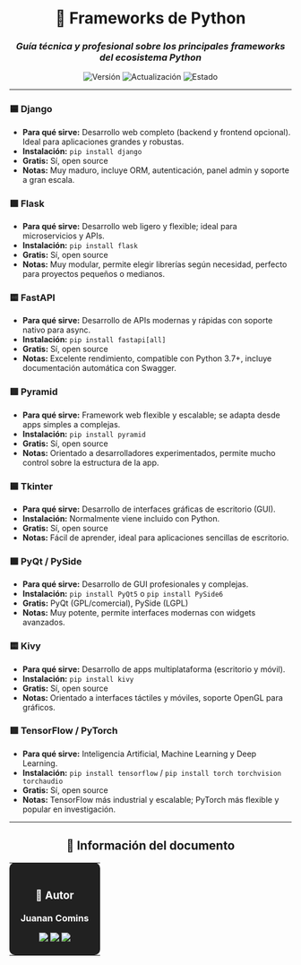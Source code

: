 <div align="center">

# 🐍 **Frameworks de Python**

### *Guía técnica y profesional sobre los principales frameworks del ecosistema Python*

![Versión](https://img.shields.io/badge/Versión-2.0-1565C0?style=for-the-badge)
![Actualización](https://img.shields.io/badge/Actualizado-2025--10--20-43A047?style=for-the-badge)
![Estado](https://img.shields.io/badge/Estado-Estable-00C853?style=for-the-badge)

</div>

---
<div aling="center>
<table>
<tr>
<td bgcolor="#E3F2FD">

### 🟦 Django
- **Para qué sirve:** Desarrollo web completo (backend y frontend opcional). Ideal para aplicaciones grandes y robustas.  
- **Instalación:** `pip install django`  
- **Gratis:** Sí, open source  
- **Notas:** Muy maduro, incluye ORM, autenticación, panel admin y soporte a gran escala.

</td>
</tr>
<tr>
<td bgcolor="#E8F5E9">

### 🟩 Flask
- **Para qué sirve:** Desarrollo web ligero y flexible; ideal para microservicios y APIs.  
- **Instalación:** `pip install flask`  
- **Gratis:** Sí, open source  
- **Notas:** Muy modular, permite elegir librerías según necesidad, perfecto para proyectos pequeños o medianos.

</td>
</tr>
<tr>
<td bgcolor="#FFF9C4">

### 🟨 FastAPI
- **Para qué sirve:** Desarrollo de APIs modernas y rápidas con soporte nativo para async.  
- **Instalación:** `pip install fastapi[all]`  
- **Gratis:** Sí, open source  
- **Notas:** Excelente rendimiento, compatible con Python 3.7+, incluye documentación automática con Swagger.

</td>
</tr>
<tr>
<td bgcolor="#FFEBEE">

### 🟥 Pyramid
- **Para qué sirve:** Framework web flexible y escalable; se adapta desde apps simples a complejas.  
- **Instalación:** `pip install pyramid`  
- **Gratis:** Sí, open source  
- **Notas:** Orientado a desarrolladores experimentados, permite mucho control sobre la estructura de la app.

</td>
</tr>
<tr>
<td bgcolor="#E3F2FD">

### 🟦 Tkinter
- **Para qué sirve:** Desarrollo de interfaces gráficas de escritorio (GUI).  
- **Instalación:** Normalmente viene incluido con Python.  
- **Gratis:** Sí, open source  
- **Notas:** Fácil de aprender, ideal para aplicaciones sencillas de escritorio.

</td>
</tr>
<tr>
<td bgcolor="#E8F5E9">

### 🟩 PyQt / PySide
- **Para qué sirve:** Desarrollo de GUI profesionales y complejas.  
- **Instalación:** `pip install PyQt5` o `pip install PySide6`  
- **Gratis:** PyQt (GPL/comercial), PySide (LGPL)  
- **Notas:** Muy potente, permite interfaces modernas con widgets avanzados.

</td>
</tr>
<tr>
<td bgcolor="#FFF9C4">

### 🟨 Kivy
- **Para qué sirve:** Desarrollo de apps multiplataforma (escritorio y móvil).  
- **Instalación:** `pip install kivy`  
- **Gratis:** Sí, open source  
- **Notas:** Orientado a interfaces táctiles y móviles, soporte OpenGL para gráficos.

</td>
</tr>
<tr>
<td bgcolor="#FFEBEE">

### 🟥 TensorFlow / PyTorch
- **Para qué sirve:** Inteligencia Artificial, Machine Learning y Deep Learning.  
- **Instalación:** `pip install tensorflow` / `pip install torch torchvision torchaudio`  
- **Gratis:** Sí, open source  
- **Notas:** TensorFlow más industrial y escalable; PyTorch más flexible y popular en investigación.

</td>
</tr>
</table>

</div>

---

<div align="center">

## 📄 **Información del documento**

<table>
<tr>
<td align="center" bgcolor="#212121" style="color:white; padding:20px; border-radius:10px;">

### 👤 **Autor**

**Juanan Comins**

<a href="https://github.com/juanantoniocomins" target="_blank">
  <img src="https://img.shields.io/badge/GitHub-juanantoniocomins-181717?style=for-the-badge&logo=github&logoColor=white" />
</a>
<a href="https://www.linkedin.com/in/juan-comins-9222aa212/" target="_blank">
  <img src="https://img.shields.io/badge/LinkedIn-Juanan_Comins-0077B5?style=for-the-badge&logo=linkedin&logoColor=white" />
</a>
<a href="mailto:juanancomins@gmail.com">
  <img src="https://img.shields.io/badge/Email-Contacto-D14836?style=for-the-badge&logo=gmail&logoColor=white" />
</a>

</td>
</tr>
</table>

</div>

